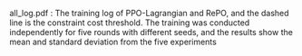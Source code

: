 all_log.pdf : The training log of PPO-Lagrangian and RePO, and the dashed line is the constraint cost threshold. The training was conducted independently for five rounds with different seeds, and the results show the mean and standard deviation from the five experiments 
